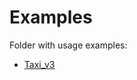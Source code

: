 # Examples
Folder with usage examples:
- [Taxi_v3](https://github.com/dayyass/rllib/blob/main/examples/Taxi_v3.py)
